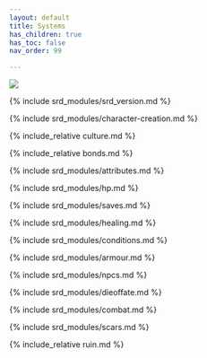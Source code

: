 ```yaml
---
layout: default
title: Systems
has_children: true
has_toc: false
nav_order: 99

---
```


![](../imgs/DG-moto_logo.png)

{% include srd_modules/srd_version.md %}

{% include srd_modules/character-creation.md %}

{% include_relative culture.md %}

{% include_relative bonds.md %}

{% include srd_modules/attributes.md %}

{% include srd_modules/hp.md %}

{% include srd_modules/saves.md %}

{% include srd_modules/healing.md %}

{% include srd_modules/conditions.md %}

{% include srd_modules/armour.md %}

{% include srd_modules/npcs.md %}

{% include srd_modules/dieoffate.md %}

{% include srd_modules/combat.md %}

{% include srd_modules/scars.md %}

{% include_relative ruin.md %}
